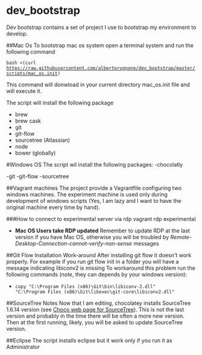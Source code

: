 # dev_bootstrap
Dev bootstrap contains a set of project I use to bootstrap my environment to develop.

##Mac Os
To bootstrap mac os system open a terminal system and run the following command

<code>bash <(curl https://raw.githubusercontent.com/albertorugnone/dev_bootstrap/master/scripts/mac_os.init)</code>

This command will donwload in your current directory mac_os.init file and will execute it.

The script will install the following package
- brew
- brew cask
- git
- git-flow
- sourcetree (Atlassian)
- node
- bower (globally)


#Windows OS
The script wil install the following packages:
-chocolatly

-git
-git-flow
-sourcetree


##Vagrant machines
The project provide a Vagrantfile configuring two windows machines.
The experiment machine is used only during development of windows scripts (Yes, I am lazy and I want to have the original machine every time by hand).

###How to connect to experimental server via rdp
vagrant rdp experimental

- **Mac OS Users take RDP updated**
Remember to update RDP at the last version if you have Mac OS, otherwise you will be troubled by *Remote-Desktop-Connection-cannot-verify-non-sense* messages

##Git Flow Installation Work-around
After installing git flow it doesn't work properly. For example if you run git flow init in a folder you will have a message indicating libiconv2 is missing
To workaround this problem run the following commands (*note*, they can depends by your windows version):

- <code>copy "C:\Program Files (x86)\Git\bin\libiconv-2.dll" "C:\Program Files (x86)\Git\libexec\git-core\libiconv2.dll"</code>

##SourceTree Notes
Now that I am editing, chocolatey installs SourceTree 1.6.14  version (see [Choco web page for SourceTree](https://chocolatey.org/packages/SourceTree)). This is not the last version and probably in the time there will be often a more new version. Then at the first running, likely, you will be asked to update SourceTree version.

##Eclipse
The script installs eclipse but it work only if you run it as Administrator
